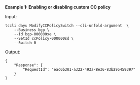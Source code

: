 **Example 1: Enabling or disabling custom CC policy**



Input: 

```
tccli dayu ModifyCCPolicySwitch --cli-unfold-argument  \
    --Business bgp \
    --Id bgp-000000xe \
    --SetId ccPolicy-000000sd \
    --Switch 0
```

Output: 
```
{
    "Response": {
        "RequestId": "eac6b301-a322-493a-8e36-83b295459397"
    }
}
```

